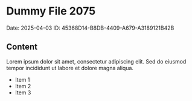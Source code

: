 # Dummy File 2075

Date: 2025-04-03
ID: 45368D14-B8DB-4409-A679-A3189121B42B

## Content

Lorem ipsum dolor sit amet, consectetur adipiscing elit.
Sed do eiusmod tempor incididunt ut labore et dolore magna aliqua.

* Item 1
* Item 2
* Item 3

